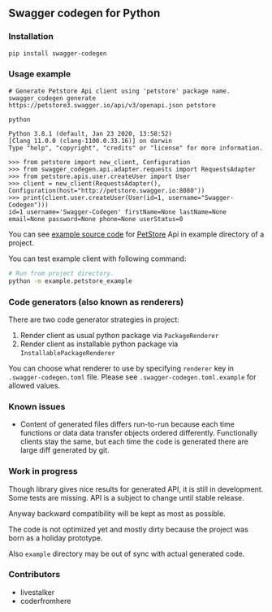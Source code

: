 ## Swagger codegen for Python

### Installation

```bash
pip install swagger-codegen
```

### Usage example

```
# Generate Petstore Api client using 'petstore' package name.
swagger_codegen generate https://petstore3.swagger.io/api/v3/openapi.json petstore

python

Python 3.8.1 (default, Jan 23 2020, 13:58:52) 
[Clang 11.0.0 (clang-1100.0.33.16)] on darwin
Type "help", "copyright", "credits" or "license" for more information.

>>> from petstore import new_client, Configuration
>>> from swagger_codegen.api.adapter.requests import RequestsAdapter
>>> from petstore.apis.user.createUser import User
>>> client = new_client(RequestsAdapter(), Configuration(host="http://petstore.swagger.io:8080"))
>>> print(client.user.createUser(User(id=1, username="Swagger-Codegen")))
id=1 username='Swagger-Codegen' firstName=None lastName=None email=None password=None phone=None userStatus=0
```

You can see [example source code](https://github.com/asyncee/swagger_codegen/tree/master/example)
for [PetStore](http://petstore.swagger.io:8080/) Api in example directory of a project.

You can test example client with following command:

```bash
# Run from project directory.
python -m example.petstore_example 
```

### Code generators (also known as renderers)

There are two code generator strategies in project:

1. Render client as usual python package via `PackageRenderer`
2. Render client as installable python package via `InstallablePackageRenderer`

You can choose what renderer to use by specifying `renderer` key in `.swagger-codegen.toml`
file. Please see `.swagger-codegen.toml.example` for allowed values.

### Known issues

- Content of generated files differs run-to-run because each time functions or data
data transfer objects ordered differently. Functionally clients stay the same, but
each time the code is generated there are large diff generated by git.

### Work in progress

Though library gives nice results for generated API, it is still in development.
Some tests are missing. API is a subject to change until stable release.

Anyway backward compatibility will be kept as most as possible.

The code is not optimized yet and mostly dirty because the project was born
as a holiday prototype.

Also `example` directory may be out of sync with actual generated code.

### Contributors

- livestalker
- coderfromhere
